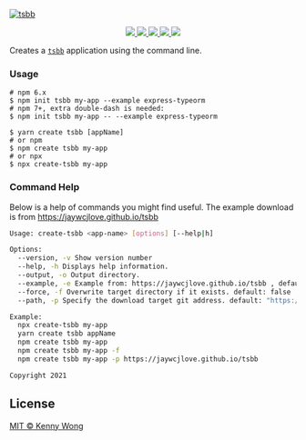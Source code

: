 [![tsbb](https://user-images.githubusercontent.com/1680273/57547188-94c60100-7390-11e9-93b2-5ebf085bb925.png)](https://github.com/jaywcjlove/tsbb)

<p align="center">
  <a href="https://github.com/jaywcjlove/tsbb/actions">
    <img src="https://github.com/jaywcjlove/tsbb/workflows/Build%20&%20Deploy/badge.svg">
  </a>
  <a href="https://github.com/jaywcjlove/tsbb/issues">
    <img src="https://img.shields.io/github/issues/jaywcjlove/tsbb.svg">
  </a>
  <a href="https://github.com/jaywcjlove/tsbb/network">
    <img src="https://img.shields.io/github/forks/jaywcjlove/tsbb.svg">
  </a>
  <a href="https://github.com/jaywcjlove/tsbb/stargazers">
    <img src="https://img.shields.io/github/stars/jaywcjlove/tsbb.svg">
  </a>
  <a href="https://www.npmjs.com/package/create-tsbb">
    <img src="https://img.shields.io/npm/v/create-tsbb.svg">
  </a>
</p>

Creates a [`tsbb`](https://www.travis-ci.org/jaywcjlove/tsbb) application using the command line.

### Usage

```shell
# npm 6.x
$ npm init tsbb my-app --example express-typeorm
# npm 7+, extra double-dash is needed:
$ npm init tsbb my-app -- --example express-typeorm

$ yarn create tsbb [appName]
# or npm
$ npm create tsbb my-app
# or npx
$ npx create-tsbb my-app
```

### Command Help

Below is a help of commands you might find useful. The example download is from https://jaywcjlove.github.io/tsbb

```bash
Usage: create-tsbb <app-name> [options] [--help|h]

Options:
  --version, -v Show version number
  --help, -h Displays help information.
  --output, -o Output directory.
  --example, -e Example from: https://jaywcjlove.github.io/tsbb , default: "basic"
  --force, -f Overwrite target directory if it exists. default: false
  --path, -p Specify the download target git address. default: "https://jaywcjlove.github.io/tsbb"

Example:
  npx create-tsbb my-app
  yarn create tsbb appName
  npm create tsbb my-app
  npm create tsbb my-app -f
  npm create tsbb my-app -p https://jaywcjlove.github.io/tsbb

Copyright 2021
```

## License

[MIT © Kenny Wong](https://github.com/jaywcjlove/tsbb/blob/master/LICENSE)
